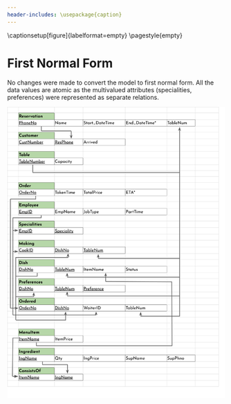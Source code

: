 ```yaml
---
header-includes: \usepackage{caption}
---
```


\captionsetup[figure]{labelformat=empty}
\pagestyle{empty}

# First Normal Form
No changes were made to convert the model to first normal form. All the data values are atomic as the multivalued attributes (specialities, preferences) were represented as separate relations.

![First Normal Form (identical to relational model)](rel.png)
